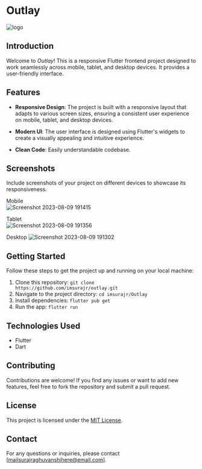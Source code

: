 # Outlay

![logo](https://github.com/Imsurajr/outlay/assets/92632170/a1af1974-bb81-4c0b-8dac-d1e3282ccb9f)


## Introduction

Welcome to *Outlay*! This is a responsive Flutter frontend project designed to work seamlessly across mobile, tablet, and desktop devices. It provides a user-friendly interface.

## Features

- **Responsive Design**: The project is built with a responsive layout that adapts to various screen sizes, ensuring a consistent user experience on mobile, tablet, and desktop devices.

- **Modern UI**: The user interface is designed using Flutter's widgets to create a visually appealing and intuitive experience.

- **Clean Code**: Easily understandable codebase.

## Screenshots

Include screenshots of your project on different devices to showcase its responsiveness.

Mobile            
![Screenshot 2023-08-09 191415](https://github.com/Imsurajr/outlay/assets/92632170/1bc9b1dd-9744-4baa-a5b8-6182b5afe6d9)

Tablet           
![Screenshot 2023-08-09 191356](https://github.com/Imsurajr/outlay/assets/92632170/930889d1-fab7-4fa6-9b09-dfc184f2a6f3)

Desktop
![Screenshot 2023-08-09 191302](https://github.com/Imsurajr/outlay/assets/92632170/eb557901-d167-42a3-90c7-d542d86a41ae)


## Getting Started

Follow these steps to get the project up and running on your local machine:

1. Clone this repository: `git clone https://github.com/imsurajr/outlay.git`
2. Navigate to the project directory: `cd imsurajr/Outlay`
3. Install dependencies: `flutter pub get`
4. Run the app: `flutter run`

## Technologies Used

- Flutter
- Dart

## Contributing

Contributions are welcome! If you find any issues or want to add new features, feel free to fork the repository and submit a pull request.

## License

This project is licensed under the [MIT License](LICENSE).

## Contact

For any questions or inquiries, please contact [mailsurajraghuvanshihere@email.com].

